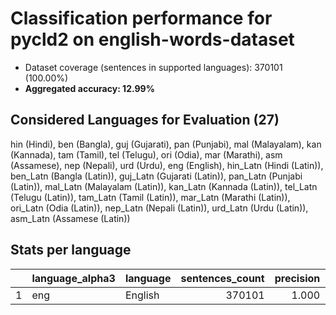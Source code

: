 # Classification performance for pycld2 on english-words-dataset

- Dataset coverage (sentences in supported languages): 370101 (100.00%)
- **Aggregated accuracy: 12.99%**

<h2 id="supported-languages">Considered Languages for Evaluation (27)</h2>

hin (Hindi), ben (Bangla), guj (Gujarati), pan (Punjabi), mal (Malayalam), kan (Kannada), tam (Tamil), tel (Telugu), ori (Odia), mar (Marathi), asm (Assamese), nep (Nepali), urd (Urdu), eng (English), hin_Latn (Hindi (Latin)), ben_Latn (Bangla (Latin)), guj_Latn (Gujarati (Latin)), pan_Latn (Punjabi (Latin)), mal_Latn (Malayalam (Latin)), kan_Latn (Kannada (Latin)), tel_Latn (Telugu (Latin)), tam_Latn (Tamil (Latin)), mar_Latn (Marathi (Latin)), ori_Latn (Odia (Latin)), nep_Latn (Nepali (Latin)), urd_Latn (Urdu (Latin)), asm_Latn (Assamese (Latin))

<h2 id="metrics-per-language">Stats per language</h2>

|    | language_alpha3   | language   |   sentences_count |   precision |   recall |    f1 |    tp |   fp |   tn |     fn |
|---:|:------------------|:-----------|------------------:|------------:|---------:|------:|------:|-----:|-----:|-------:|
|  1 | eng               | English    |            370101 |       1.000 |    0.130 | 0.230 | 48073 |    0 |    0 | 322028 |